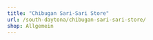 ```yaml
---
title: "Chibugan Sari-Sari Store"
url: /south-daytona/chibugan-sari-sari-store/
shop: Allgemein
---
```

